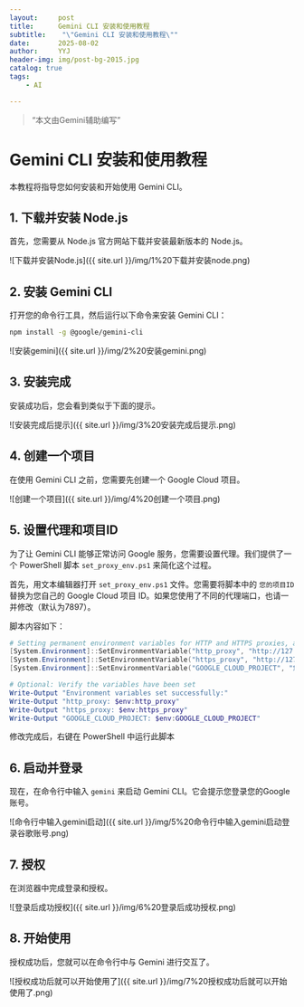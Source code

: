 ```yaml
---
layout:     post
title:      Gemini CLI 安装和使用教程
subtitle:    "\"Gemini CLI 安装和使用教程\""
date:       2025-08-02
author:     YYJ
header-img: img/post-bg-2015.jpg
catalog: true
tags:
    - AI

---
```


> “本文由Gemini辅助编写”


# Gemini CLI 安装和使用教程

本教程将指导您如何安装和开始使用 Gemini CLI。

## 1. 下载并安装 Node.js

首先，您需要从 Node.js 官方网站下载并安装最新版本的 Node.js。

![下载并安装Node.js]({{ site.url }}/img/1%20下载并安装node.png)

## 2. 安装 Gemini CLI

打开您的命令行工具，然后运行以下命令来安装 Gemini CLI：

```bash
npm install -g @google/gemini-cli
```

![安装gemini]({{ site.url }}/img/2%20安装gemini.png)

## 3. 安装完成

安装成功后，您会看到类似于下面的提示。

![安装完成后提示]({{ site.url }}/img/3%20安装完成后提示.png)

## 4. 创建一个项目

在使用 Gemini CLI 之前，您需要先创建一个 Google Cloud 项目。

![创建一个项目]({{ site.url }}/img/4%20创建一个项目.png)

## 5. 设置代理和项目ID

为了让 Gemini CLI 能够正常访问 Google 服务，您需要设置代理。我们提供了一个 PowerShell 脚本 `set_proxy_env.ps1` 来简化这个过程。

首先，用文本编辑器打开 `set_proxy_env.ps1` 文件。您需要将脚本中的 `您的项目ID` 替换为您自己的 Google Cloud 项目 ID。如果您使用了不同的代理端口，也请一并修改（默认为7897）。

脚本内容如下：
```powershell
# Setting permanent environment variables for HTTP and HTTPS proxies, and Google Cloud project
[System.Environment]::SetEnvironmentVariable("http_proxy", "http://127.0.0.1:7897", [System.EnvironmentVariableTarget]::User)
[System.Environment]::SetEnvironmentVariable("https_proxy", "http://127.0.0.1:7897", [System.EnvironmentVariableTarget]::User)
[System.Environment]::SetEnvironmentVariable("GOOGLE_CLOUD_PROJECT", "您的项目ID", [System.EnvironmentVariableTarget]::User)

# Optional: Verify the variables have been set
Write-Output "Environment variables set successfully:"
Write-Output "http_proxy: $env:http_proxy"
Write-Output "https_proxy: $env:https_proxy"
Write-Output "GOOGLE_CLOUD_PROJECT: $env:GOOGLE_CLOUD_PROJECT"
```

修改完成后，右键在 PowerShell 中运行此脚本

## 6. 启动并登录

现在，在命令行中输入 `gemini` 来启动 Gemini CLI。它会提示您登录您的Google账号。

![命令行中输入gemini启动]({{ site.url }}/img/5%20命令行中输入gemini启动登录谷歌账号.png)

## 7. 授权

在浏览器中完成登录和授权。

![登录后成功授权]({{ site.url }}/img/6%20登录后成功授权.png)

## 8. 开始使用

授权成功后，您就可以在命令行中与 Gemini 进行交互了。

![授权成功后就可以开始使用了]({{ site.url }}/img/7%20授权成功后就可以开始使用了.png)
